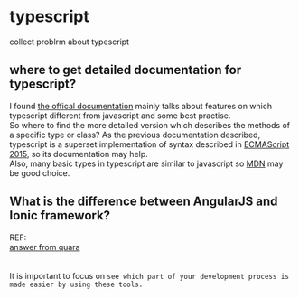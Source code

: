 # typescript

collect problrm about typescript

## where to get detailed documentation for typescript?
I found [the offical documentation](https://www.typescriptlang.org/docs) mainly talks about features on which typescript different from javascript and some best practise.  
So where to find the more detailed version which describes the methods of a specific type or class? As the previous documentation described, typescript is a superset implementation of syntax described in [ECMAScript 2015](https://www.ecma-international.org/ecma-262/6.0/), so its documentation may help.  
Also, many basic types in typescript are similar to javascript so [MDN](https://developer.mozilla.org/en-US/docs/Web/JavaScript) may be good choice.

## What is the difference between AngularJS and Ionic framework?
REF:  
[answer from quara](https://www.quora.com/What-is-the-difference-between-AngularJS-and-Ionic-framework)  
[](https://www.joshmorony.com/whats-the-difference-between-ionic-and-angularjs/)  
[](https://stackoverflow.com/questions/13329485/what-does-mvw-stand-fors)    
It is important to focus on ```see which part of your development process is made easier by using these tools.```  
